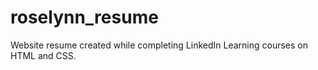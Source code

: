 # roselynn_resume
Website resume created while completing LinkedIn Learning courses on HTML and CSS.
